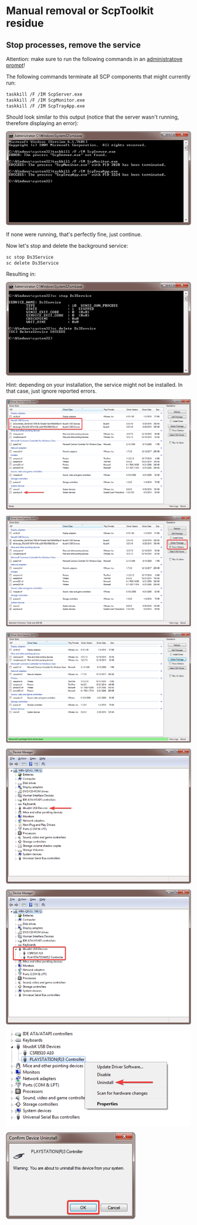 # Manual removal or ScpToolkit residue

## Stop processes, remove the service

Attention: make sure to run the following commands in an [administratove prompt](https://www.thewindowsclub.com/how-to-run-command-prompt-as-an-administrator)!

The following commands terminate all SCP components that might currently run:

```shell
taskkill /F /IM ScpServer.exe
taskkill /F /IM ScpMonitor.exe
taskkill /F /IM ScpTrayApp.exe
```

Should look similar to this output (notice that the server wasn't running, therefore displaying an error):

![kill-scp-processes.png](img/scp/kill-scp-processes.png)

If none were running, that's perfectly fine, just continue.

Now let's stop and delete the background service:

```shell
sc stop Ds3Service
sc delete Ds3Service
```

Resulting in:

![remove-scp-service.png](img/scp/remove-scp-service.png)

Hint: depending on your installation, the service might not be installed. In that case, just ignore reported errors.

![2018-09-29_13-18-38.png](img/scp/2018-09-29_13-18-38.png)

![2018-09-29_13-20-55.png](img/scp/2018-09-29_13-20-55.png)

![rapr03.png](img/scp/rapr03.png)

![libusbK-highlighted.png](img/scp/libusbK-highlighted.png)

![device-highlighted.png](img/scp/device-highlighted.png)

![device-uninstall.png](img/scp/device-uninstall.png)

![uninstall-ds3-confirm.png](img/scp/uninstall-ds3-confirm.png)